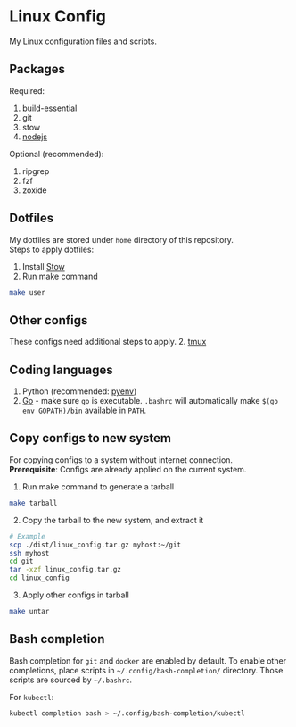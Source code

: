 # Linux Config
My Linux configuration files and scripts.

## Packages
Required:
1. build-essential
2. git
3. stow
4. [nodejs](https://nodejs.org/en/download)

Optional (recommended):
1. ripgrep
2. fzf
3. zoxide

## Dotfiles
My dotfiles are stored under `home` directory of this repository.\
Steps to apply dotfiles:
1. Install [Stow](https://www.gnu.org/software/stow/)
2. Run make command
```bash
make user
```

## Other configs
These configs need additional steps to apply.
2. [tmux](home/.config/tmux/README.md)

## Coding languages
1. Python (recommended: [pyenv](https://github.com/pyenv/pyenv))
2. [Go](https://go.dev/doc/install) - make sure `go` is executable. `.bashrc` will automatically make `$(go env GOPATH)/bin` available in `PATH`.

## Copy configs to new system
For copying configs to a system without internet connection.\
**Prerequisite**: Configs are already applied on the current system.
1. Run make command to generate a tarball
```bash
make tarball
```
2. Copy the tarball to the new system, and extract it
```bash
# Example
scp ./dist/linux_config.tar.gz myhost:~/git
ssh myhost
cd git
tar -xzf linux_config.tar.gz
cd linux_config
```
3. Apply other configs in tarball
```bash
make untar
```

## Bash completion
Bash completion for `git` and `docker` are enabled by default. To enable other completions, place scripts in `~/.config/bash-completion/` directory. Those scripts are sourced by `~/.bashrc`.

For `kubectl`:
```bash
kubectl completion bash > ~/.config/bash-completion/kubectl
```


